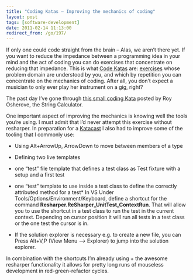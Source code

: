 ```yaml
---
title: "Coding Katas – Improving the mechanics of coding"
layout: post
tags: [software-development]
date: 2011-02-14 11:13:00
redirect_from: /go/197/
---
```


If only one could code straight from the brain – Alas, we aren’t there yet. If you want to reduce the impedance between a programming idea in your mind and the act of coding you can do exercises that concentrate on reducing that impedance. This is what [Code Katas](http://codekata.pragprog.com/) are: [exercises](http://en.wikipedia.org/wiki/Kata) whose problem domain are understood by you, and which by repetition you can concentrate on the mechanics of coding. After all, you don’t expect a musician to only ever play her instrument on a gig, right?

The past day I’ve gone through [this small coding Kata](http://www.osherove.com/tdd-kata-1/) posted by Roy Osherove, the String Calculator.

One important aspect of improving the mechanics is knowing well the tools you’re using. I must admit that I’d never attempt this exercise without resharper. In preparation for a [Katacast](http://www.katacasts.com/) I also had to improve some of the tooling that I commonly use:

*   Using Alt+ArrowUp, ArrowDown to move between members of a type
*   Defining two live templates

*   one “test” file template that defines a test class as Test fixture with a setup and a first test
*   one “test” template to use inside a test class to define the correctly attributed method for a test*   In VS Under Tools/Options/Environment/Keyboard, define a shortcut for the command **Resharper.ReSharper_UnitTest_ContextRun**. That will allow you to use the shortcut in a test class to run the test in the current context. Depending on cursor position it will run all tests in a test class or the one test the cursor is in.
*   If the solution explorer is necessary e.g. to create a new file, you can Press Alt+V,P (View Menu –&gt; Explorer) to jump into the solution explorer. 

In combination with the shortcuts I’m already using + the awesome resharper functionality it allows for pretty long runs of mouseless development in red-green-refactor cycles.